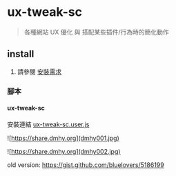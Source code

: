 # ux-tweak-sc

> 各種網站 UX 優化 與 搭配某些插件/行為時的簡化動作

## install

1. 請參閱 [安裝需求](userscript.md)

### 腳本

#### ux-tweak-sc

安裝連結 [ux-tweak-sc.user.js](https://github.com/bluelovers/gm-user-scripts/raw/master/dist/ux-tweak-sc.user.js)

![https://share.dmhy.org](dmhy001.jpg)

![https://share.dmhy.org](dmhy002.jpg)

old version: https://gist.github.com/bluelovers/5186199
